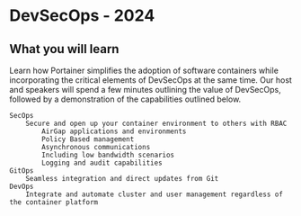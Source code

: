 # DevSecOps - 2024

## What you will learn

Learn how Portainer simplifies the adoption of software containers while incorporating the critical elements of DevSecOps at the same time. Our host and speakers will spend a few minutes outlining the value of DevSecOps, followed by a demonstration of the capabilities outlined below.

    SecOps
        Secure and open up your container environment to others with RBAC
            AirGap applications and environments
            Policy Based management
            Asynchronous communications
            Including low bandwidth scenarios
            Logging and audit capabilities
    GitOps
        Seamless integration and direct updates from Git
    DevOps
        Integrate and automate cluster and user management regardless of the container platform
